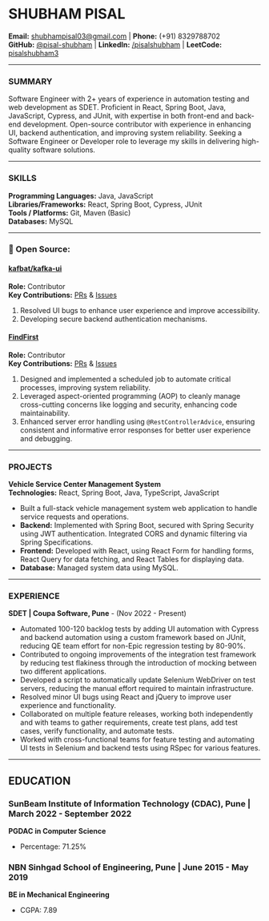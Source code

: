 # SHUBHAM PISAL  
**Email:** shubhampisal03@gmail.com | **Phone:** (+91) 8329788702  
**GitHub:** [@pisal-shubham](https://github.com/pisal-shubham) | **LinkedIn:** [/pisalshubham](https://www.linkedin.com/in/pisalshubham/) | **LeetCode:** [pisalshubham3](https://leetcode.com/u/pisalshubham3/)

---

### SUMMARY  
Software Engineer with 2+ years of experience in automation testing and web development as SDET. Proficient in React, Spring Boot, Java, JavaScript, Cypress, and JUnit, with expertise in both front-end and back-end development. Open-source contributor with experience in enhancing UI, backend authentication, and improving system reliability. Seeking a Software Engineer or Developer role to leverage my skills in delivering high-quality software solutions.

---

### SKILLS  
**Programming Languages:** Java, JavaScript  
**Libraries/Frameworks:** React, Spring Boot, Cypress, JUnit  
**Tools / Platforms:** Git, Maven (Basic)  
**Databases:** MySQL  

---

### 💼 Open Source:
#### **[kafbat/kafka-ui](https://github.com/kafbat/kafka-ui)**  
**Role:** Contributor  
**Key Contributions:**  [PRs](https://github.com/pulls?user=kafbat&q=is%3Apr+author%3Apisal-shubham+archived%3Afalse&user=kafbat) & [Issues](https://github.com/issues?user=kafbat&q=is%3Aissue+assignee%3Apisal-shubham+archived%3Afalse&user=kafbat)  
  1. Resolved UI bugs to enhance user experience and improve accessibility.  
  2. Developing secure backend authentication mechanisms.

#### **[FindFirst](https://github.com/R-Sandor/FindFirst)**  
**Role:** Contributor  
**Key Contributions:**  [PRs](https://github.com/pulls?user=R-Sandor&q=is%3Apr+author%3Apisal-shubham+archived%3Afalse&user=R-Sandor) & [Issues](https://github.com/issues?user=R-Sandor&q=is%3Aissue+assignee%3Apisal-shubham+archived%3Afalse&user=R-Sandor)  
  1. Designed and implemented a scheduled job to automate critical processes, improving system reliability.  
  2. Leveraged aspect-oriented programming (AOP) to cleanly manage cross-cutting concerns like logging and security, enhancing code maintainability.  
  3. Enhanced server error handling using `@RestControllerAdvice`, ensuring consistent and informative error responses for better user experience and debugging.

---

### PROJECTS

**Vehicle Service Center Management System**   
**Technologies:** React, Spring Boot, Java, TypeScript, JavaScript  
- Built a full-stack vehicle management system web application to handle service requests and operations.  
- **Backend:** Implemented with Spring Boot, secured with Spring Security using JWT authentication. Integrated CORS and dynamic filtering via Spring Specifications.  
- **Frontend:** Developed with React, using React Form for handling forms, React Query for data fetching, and React Tables for displaying data.  
- **Database:** Managed system data using MySQL.  

---

### EXPERIENCE  

**SDET | Coupa Software, Pune**  - (Nov 2022 - Present)
- Automated 100-120 backlog tests by adding UI automation with Cypress and backend automation using a custom framework based on JUnit, reducing QE team effort for non-Epic regression testing by 80-90%.  
- Contributed to ongoing improvements of the integration test framework by reducing test flakiness through the introduction of mocking between two different applications.  
- Developed a script to automatically update Selenium WebDriver on test servers, reducing the manual effort required to maintain infrastructure.  
- Resolved minor UI bugs using React and jQuery to improve user experience and functionality.  
- Collaborated on multiple feature releases, working both independently and with teams to gather requirements, create test plans, add test cases, verify functionality, and automate tests.  
- Worked with cross-functional teams for feature testing and automating UI tests in Selenium and backend tests using RSpec for various features.

---

## EDUCATION  

### SunBeam Institute of Information Technology (CDAC), Pune  | **March 2022 - September 2022**  
**PGDAC in Computer Science**  
- Percentage: 71.25%

### NBN Sinhgad School of Engineering, Pune  | **June 2015 - May 2019**  
**BE in Mechanical Engineering**  
- CGPA: 7.89  

